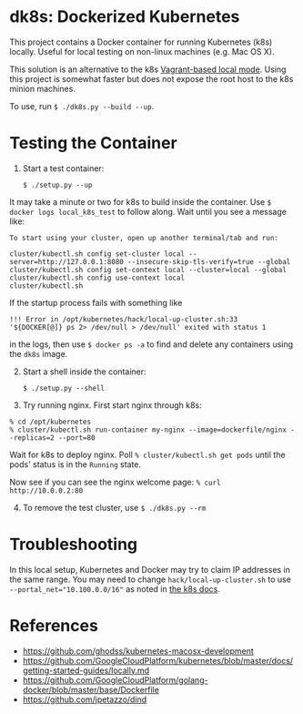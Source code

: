 # dk8s: Dockerized Kubernetes

This project contains a Docker container for running Kubernetes (k8s) locally.
Useful for local testing on non-linux machines (e.g. Mac OS X).

This solution is an alternative to the k8s [Vagrant-based local mode](https://github.com/GoogleCloudPlatform/kubernetes/blob/master/docs/getting-started-guides/vagrant.md).
Using this project is somewhat faster but does not expose the root host
to the k8s minion machines.

To use, run `$ ./dk8s.py --build --up`.

# Testing the Container

1. Start a test container:

    ```$ ./setup.py --up```

It may take a minute or two for k8s to build inside the container.  Use `$ docker logs local_k8s_test` to follow along.  Wait until you see a message like:
  
  ```
  To start using your cluster, open up another terminal/tab and run:

  cluster/kubectl.sh config set-cluster local --server=http://127.0.0.1:8080 --insecure-skip-tls-verify=true --global
  cluster/kubectl.sh config set-context local --cluster=local --global
  cluster/kubectl.sh config use-context local
  cluster/kubectl.sh
  ```

If the startup process fails with something like

   ```
   !!! Error in /opt/kubernetes/hack/local-up-cluster.sh:33
   '${DOCKER[@]} ps 2> /dev/null > /dev/null' exited with status 1
   ```

in the logs, then use `$ docker ps -a` to find and delete any containers using the `dk8s` image.

2. Start a shell inside the container: 

    ```$ ./setup.py --shell```

3. Try running nginx.  First start nginx through k8s:

  ```
  % cd /opt/kubernetes
  % cluster/kubectl.sh run-container my-nginx --image=dockerfile/nginx --replicas=2 --port=80
  ```

Wait for k8s to deploy nginx.  Poll `% cluster/kubectl.sh get pods` until the pods' status is in the `Running` state.

Now see if you can see the nginx welcome page: `% curl http://10.0.0.2:80`

4. To remove the test cluster, use `$ ./dk8s.py --rm`

# Troubleshooting

In this local setup, Kubernetes and Docker may try to claim IP addresses in the
same range.  You may need to change `hack/local-up-cluster.sh` to use `--portal_net="10.100.0.0/16"` as noted
in [the k8s docs](https://github.com/GoogleCloudPlatform/kubernetes/blob/master/docs/getting-started-guides/locally.md#i-cant-reach-service-ips-on-the-network).

# References
* https://github.com/ghodss/kubernetes-macosx-development
* https://github.com/GoogleCloudPlatform/kubernetes/blob/master/docs/getting-started-guides/locally.md
* https://github.com/GoogleCloudPlatform/golang-docker/blob/master/base/Dockerfile
* https://github.com/jpetazzo/dind

